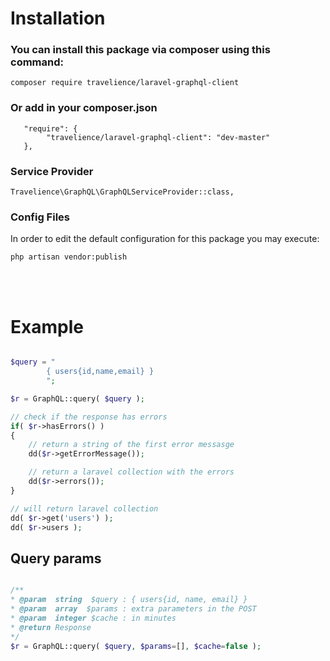 # Installation

### You can install this package via composer using this command:
```
composer require travelience/laravel-graphql-client
```

### Or add in your composer.json

```
   "require": {
        "travelience/laravel-graphql-client": "dev-master"
   },
```



### Service Provider

```
Travelience\GraphQL\GraphQLServiceProvider::class,
```



### Config Files
In order to edit the default configuration for this package you may execute:

```
php artisan vendor:publish
```

<br /><br />
# Example

```php

$query = "
        { users{id,name,email} }
        ";

$r = GraphQL::query( $query );

// check if the response has errors
if( $r->hasErrors() )
{
    // return a string of the first error messasge
    dd($r->getErrorMessage());

    // return a laravel collection with the errors
    dd($r->errors());
}

// will return laravel collection
dd( $r->get('users') );
dd( $r->users );

```

## Query params

```php

/**
* @param  string  $query : { users{id, name, email} }
* @param  array  $params : extra parameters in the POST
* @param  integer $cache : in minutes
* @return Response
*/
$r = GraphQL::query( $query, $params=[], $cache=false );

```